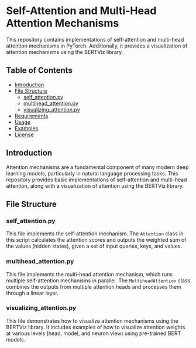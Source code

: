 # Self-Attention and Multi-Head Attention Mechanisms

This repository contains implementations of self-attention and multi-head attention mechanisms in PyTorch. Additionally, it provides a visualization of attention mechanisms using the BERTViz library.

## Table of Contents

- [Introduction](#introduction)
- [File Structure](#file-structure)
  - [self_attention.py](#self_attentionpy)
  - [multihead_attention.py](#multihead_attentionpy)
  - [visualizing_attention.py](#visualizing_attentionpy)
- [Requirements](#requirements)
- [Usage](#usage)
- [Examples](#examples)
- [License](#license)

## Introduction

Attention mechanisms are a fundamental component of many modern deep learning models, particularly in natural language processing tasks. This repository provides basic implementations of self-attention and multi-head attention, along with a visualization of attention using the BERTViz library.

## File Structure

### self_attention.py

This file implements the self-attention mechanism. The `Attention` class in this script calculates the attention scores and outputs the weighted sum of the values (hidden states), given a set of input queries, keys, and values.

### multihead_attention.py

This file implements the multi-head attention mechanism, which runs multiple self-attention mechanisms in parallel. The `MultiheadAttention` class combines the outputs from multiple attention heads and processes them through a linear layer.

### visualizing_attention.py

This file demonstrates how to visualize attention mechanisms using the BERTViz library. It includes examples of how to visualize attention weights at various levels (head, model, and neuron view) using pre-trained BERT models.
